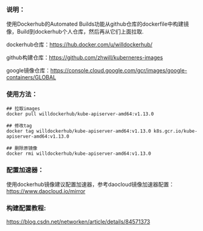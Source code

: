 ### 说明：
使用Dockerhub的Automated Builds功能从github仓库的dockerfile中构建镜像，Build到dockerhub个人仓库，然后再从它们上面拉取.

dockerhub仓库：https://hub.docker.com/u/willdockerhub/

github构建仓库：https://github.com/zhwill/kuberneres-images

google镜像仓库：https://console.cloud.google.com/gcr/images/google-containers/GLOBAL


### 使用方法：
```shell
## 拉取images
docker pull willdockerhub/kube-apiserver-amd64:v1.13.0

## 修改tag
docker tag willdockerhub/kube-apiserver-amd64:v1.13.0 k8s.gcr.io/kube-apiserver-amd64:v1.13.0

## 删除原镜像
docker rmi willdockerhub/kube-apiserver-amd64:v1.13.0
```

### 配置加速器：
使用dockerhub镜像建议配置加速器，参考daocloud镜像加速器配置：https://www.daocloud.io/mirror

### 构建配置教程:
https://blog.csdn.net/networken/article/details/84571373
